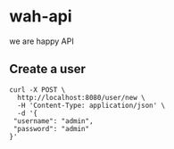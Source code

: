 # wah-api
we are happy API


## Create a user


```
curl -X POST \
  http://localhost:8080/user/new \
  -H 'Content-Type: application/json' \
  -d '{
 "username": "admin",
 "password": "admin"
}'
```